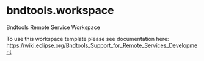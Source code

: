 # bndtools.workspace
Bndtools Remote Service Workspace

To use this workspace template please see documentation here:  https://wiki.eclipse.org/Bndtools_Support_for_Remote_Services_Development 
